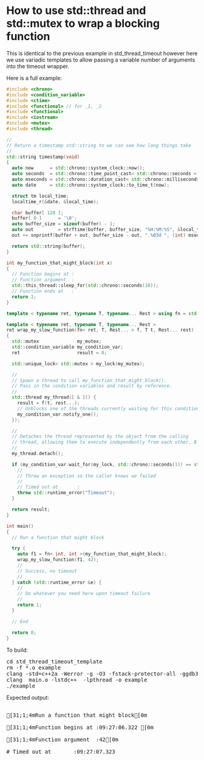 How to use std::thread and std::mutex to wrap a blocking function
=================================================================

This is identical to the previous example in std_thread_timeout however
here we use variadic templates to allow passing a variable number of 
arguments into the timeout wrapper.

Here is a full example:
```C++
#include <chrono>
#include <condition_variable>
#include <ctime>
#include <functional> // for _1, _2
#include <functional>
#include <iostream>
#include <mutex>
#include <thread>

//
// Return a timestamp std::string to we can see how long things take
//
std::string timestamp(void)
{
  auto now      = std::chrono::system_clock::now();
  auto seconds  = std::chrono::time_point_cast< std::chrono::seconds >(now);
  auto mseconds = std::chrono::duration_cast< std::chrono::milliseconds >(now - seconds);
  auto date     = std::chrono::system_clock::to_time_t(now);

  struct tm local_time;
  localtime_r(&date, &local_time);

  char buffer[ 128 ];
  buffer[ 0 ]      = '\0';
  auto buffer_size = sizeof(buffer) - 1;
  auto out         = strftime(buffer, buffer_size, "%H:%M:%S", &local_time);
  out += snprintf(buffer + out, buffer_size - out, ".%03d ", (int) mseconds.count());

  return std::string(buffer);
}

int my_function_that_might_block(int x)
{
  // Function begins at :
  // Function argument  :
  std::this_thread::sleep_for(std::chrono::seconds(10));
  // Function ends at   :
  return 1;
}

template < typename ret, typename T, typename... Rest > using fn = std::function< ret(T, Rest...) >;

template < typename ret, typename T, typename... Rest >
ret wrap_my_slow_function(fn< ret, T, Rest... > f, T t, Rest... rest)
{
  std::mutex              my_mutex;
  std::condition_variable my_condition_var;
  ret                     result = 0;

  std::unique_lock< std::mutex > my_lock(my_mutex);

  //
  // Spawn a thread to call my_function_that_might_block().
  // Pass in the condition variables and result by reference.
  //
  std::thread my_thread([ & ]() {
    result = f(t, rest...);
    // Unblocks one of the threads currently waiting for this condition.
    my_condition_var.notify_one();
  });

  //
  // Detaches the thread represented by the object from the calling
  // thread, allowing them to execute independently from each other. B
  //
  my_thread.detach();

  if (my_condition_var.wait_for(my_lock, std::chrono::seconds(1)) == std::cv_status::timeout) {
    //
    // Throw an exception so the caller knows we failed
    //
    // Timed out at       :
    throw std::runtime_error("Timeout");
  }

  return result;
}

int main()
{
  // Run a function that might block

  try {
    auto f1 = fn< int, int >(my_function_that_might_block);
    wrap_my_slow_function(f1, 42);
    //
    // Success, no timeout
    //
  } catch (std::runtime_error &e) {
    //
    // Do whatever you need here upon timeout failure
    //
    return 1;
  }

  // End

  return 0;
}
```
To build:
<pre>
cd std_thread_timeout_template
rm -f *.o example
clang -std=c++2a -Werror -g -O3 -fstack-protector-all -ggdb3 -Wall -c -o main.o main.cpp
clang  main.o -lstdc++  -lpthread -o example
./example
</pre>
Expected output:
<pre>

[31;1;4mRun a function that might block[0m

[31;1;4mFunction begins at :09:27:06.322 [0m

[31;1;4mFunction argument  :42[0m

# Timed out at       :09:27:07.323 
</pre>
